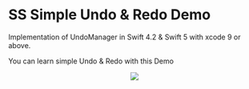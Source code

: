 # SS Simple Undo & Redo Demo

Implementation of UndoManager in Swift 4.2 & Swift 5 with xcode 9 or above.

You can learn simple Undo & Redo with this Demo

<tr/>
<p align="center">
<img src="https://user-images.githubusercontent.com/37321854/56457071-3ca06e00-6393-11e9-99fe-e8e8eb8ebc84.gif" />
</p>

